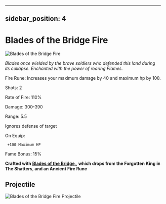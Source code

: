 
---
sidebar_position: 4
---
# Blades of the Bridge Fire

![Blades of the Bridge Fire](https://vwiki.valorserver.com/api/item/picture/Blades%20of%20the%20Bridge%20Fire)

<i>Blades once wielded by the brave soldiers who defended this land during its collapse. Enchanted with the power of roaring Flames.</i>

Fire Rune: Increases your maximum damage by 40 and maximum hp by 100.

Shots: 2

Rate of Fire: 110%

Damage: 300-390

Range: 5.5

Ignores defense of target

On Equip: 

     +100 Maximum HP

Fame Bonus: 15%

**Crafted with [Blades of the Bridge](https://wiki-test.valorserver.com/docs/items/weapons/blades/ars/BladesoftheBridge),, which drops from the Forgotten King in The Shatters, and an Ancient Fire Rune**

## Projectile

![Blades of the Bridge Fire Projectile](https://cdn.discordapp.com/attachments/953134990428868629/969065260411678740/blades_of_the_bridge_fire.gif)
